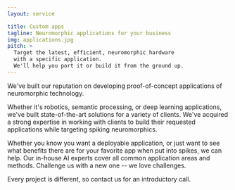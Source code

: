 ```yaml
---
layout: service

title: Custom apps
tagline: Neuromorphic applications for your business
img: applications.jpg
pitch: >
  Target the latest, efficient, neuromorphic hardware
  with a specific application.
  We'll help you port it or build it from the ground up.
---
```


We've built our reputation on developing
proof-of-concept applications
of neuromorphic technology.

Whether it's robotics, semantic processing, or deep learning applications,
we've built state-of-the-art solutions for a variety of clients.
We've acquired a strong expertise
in working with clients to build their requested applications
while targeting spiking neuromorphics.

Whether you know you want a deployable application,
or just want to see what benefits there are
for your favorite app when put into spikes, we can help.
Our in-house AI experts cover
all common application areas and methods.
Challenge us with a new one -- we love challenges.

Every project is different,
so contact us for an introductory call.
